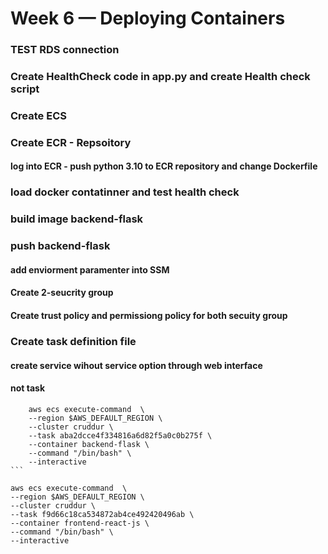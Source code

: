 # Week 6 — Deploying Containers

### TEST RDS connection

### Create HealthCheck code in app.py and create Health check script

### Create ECS 

### Create ECR - Repsoitory

#### log into ECR - push python 3.10 to ECR repository and change Dockerfile 

### load docker contatinner and test health check

### build image backend-flask

### push backend-flask

#### add enviorment paramenter into SSM
#### Create 2-seucrity group
#### Create trust policy and permissiong policy for both secuity group

### Create task definition file

#### create service wihout service option through web interface 
#### not task
````
    aws ecs execute-command  \
    --region $AWS_DEFAULT_REGION \
    --cluster cruddur \
    --task aba2dcce4f334816a6d82f5a0c0b275f \
    --container backend-flask \
    --command "/bin/bash" \
    --interactive
```

````
    aws ecs execute-command  \
    --region $AWS_DEFAULT_REGION \
    --cluster cruddur \
    --task f9d66c18ca534872ab4ce492420496ab \
    --container frontend-react-js \
    --command "/bin/bash" \
    --interactive
```